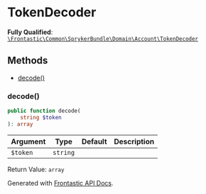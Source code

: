 #  TokenDecoder

**Fully Qualified**: [`\Frontastic\Common\SprykerBundle\Domain\Account\TokenDecoder`](../../../../../src/php/SprykerBundle/Domain/Account/TokenDecoder.php)

## Methods

* [decode()](#decode)

### decode()

```php
public function decode(
    string $token
): array
```

Argument|Type|Default|Description
--------|----|-------|-----------
`$token`|`string`||

Return Value: `array`

Generated with [Frontastic API Docs](https://github.com/FrontasticGmbH/apidocs).
